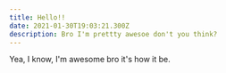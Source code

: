 ```yaml
---
title: Hello!!
date: 2021-01-30T19:03:21.300Z
description: Bro I'm prettty awesoe don't you think?
---
```

Yea, I know, I'm awesome bro it's how it be.